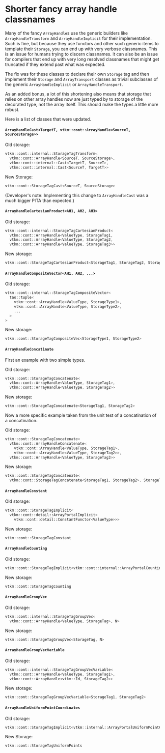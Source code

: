 # Shorter fancy array handle classnames

Many of the fancy `ArrayHandle`s use the generic builders like
`ArrayHandleTransform` and `ArrayHandleImplicit` for their implementation.
Such is fine, but because they use functors and other such generic items to
template their `Storage`, you can end up with very verbose classnames. This
is an issue for humans trying to discern classnames. It can also be an
issue for compilers that end up with very long resolved classnames that
might get truncated if they extend past what was expected.

The fix was for these classes to declare their own `Storage` tag and then
implement their `Storage` and `ArrayTransport` classes as trivial
subclasses of the generic `ArrayHandleImplicit` or `ArrayHandleTransport`.

As an added bonus, a lot of this shortening also means that storage that relies on other array handles now are just typed by to storage of the decorated type, not the array itself. This should make the types a little more robust.

Here is a list of classes that were updated.

#### `ArrayHandleCast<TargetT, vtkm::cont::ArrayHandle<SourceT, SourceStorage>>`

Old storage: 
``` cpp
vtkm::cont::internal::StorageTagTransform<
  vtkm::cont::ArrayHandle<SourceT, SourceStorage>,
  vtkm::cont::internal::Cast<TargetT, SourceT>,
  vtkm::cont::internal::Cast<SourceT, TargetT>>
```

New Storage:
``` cpp
vtkm::cont::StorageTagCast<SourceT, SourceStorage>
```

(Developer's note: Implementing this change to `ArrayHandleCast` was a much bigger PITA than expected.)

#### `ArrayHandleCartesianProduct<AH1, AH2, AH3>`

Old storage:
``` cpp
vtkm::cont::internal::StorageTagCartesianProduct<
  vtkm::cont::ArrayHandle<ValueType, StorageTag1,
  vtkm::cont::ArrayHandle<ValueType, StorageTag2,
  vtkm::cont::ArrayHandle<ValueType, StorageTag3>>
```

New storage:
``` cpp
vtkm::cont::StorageTagCartesianProduct<StorageTag1, StorageTag2, StorageTag3>
```

#### `ArrayHandleCompositeVector<AH1, AH2, ...>`

Old storage:
``` cpp
vtkm::cont::internal::StorageTagCompositeVector<
  tao::tuple<
    vtkm::cont::ArrayHandle<ValueType, StorageType1>, 
	vtkm::cont::ArrayHandle<ValueType, StorageType2>,
	...
  >
>
```

New storage:
``` cpp
vtkm::cont::StorageTagCompositeVec<StorageType1, StorageType2>
```

#### `ArrayHandleConcatinate`

First an example with two simple types.

Old storage:
``` cpp
vtkm::cont::StorageTagConcatenate<
  vtkm::cont::ArrayHandle<ValueType, StorageTag1>,
  vtkm::cont::ArrayHandle<ValueType, StorageTag2>>
```

New storage:
``` cpp
vtkm::cont::StorageTagConcatenate<StorageTag1, StorageTag2>
```

Now a more specific example taken from the unit test of a concatination of a concatination.

Old storage:
``` cpp
vtkm::cont::StorageTagConcatenate<
  vtkm::cont::ArrayHandleConcatenate<
    vtkm::cont::ArrayHandle<ValueType, StorageTag1>,
	vtkm::cont::ArrayHandle<ValueType, StorageTag2>>,
  vtkm::cont::ArrayHandle<ValueType, StorageTag3>>
```

New storage:
``` cpp
vtkm::cont::StorageTagConcatenate<
  vtkm::cont::StorageTagConcatenate<StorageTag1, StorageTag2>, StorageTag3>
```

#### `ArrayHandleConstant`

Old storage:
``` cpp
vtkm::cont::StorageTagImplicit<
  vtkm::cont::detail::ArrayPortalImplicit<
    vtkm::cont::detail::ConstantFunctor<ValueType>>>
```

New storage:
``` cpp
vtkm::cont::StorageTagConstant
```

#### `ArrayHandleCounting`

Old storage:
``` cpp
vtkm::cont::StorageTagImplicit<vtkm::cont::internal::ArrayPortalCounting<ValueType>>
```

New storage:
``` cpp
vtkm::cont::StorageTagCounting
```

#### `ArrayHandleGroupVec`

Old storage:
``` cpp
vtkm::cont::internal::StorageTagGroupVec<
  vtkm::cont::ArrayHandle<ValueType, StorageTag>, N>
```

New storage:
``` cpp
vtkm::cont::StorageTagGroupVec<StorageTag, N>
```

#### `ArrayHandleGroupVecVariable`

Old storage:
``` cpp
vtkm::cont::internal::StorageTagGroupVecVariable<
  vtkm::cont::ArrayHandle<ValueType, StorageTag1>, 
  vtkm::cont::ArrayHandle<vtkm::Id, StorageTag2>>
```

New storage:
``` cpp
vtkm::cont::StorageTagGroupVecVariable<StorageTag1, StorageTag2>
```

#### `ArrayHandleUniformPointCoordinates`

Old storage:
``` cpp
vtkm::cont::StorageTagImplicit<vtkm::internal::ArrayPortalUniformPointCoordinates>
```

New Storage:
``` cpp
vtkm::cont::StorageTagUniformPoints
```
